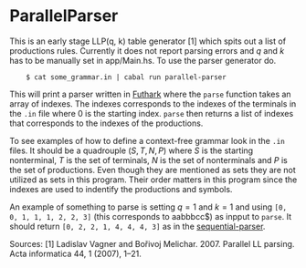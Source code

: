 # ParallelParser
This is an early stage LLP(q, k) table generator [1] which spits out a list of productions rules.
Currently it does not report parsing errors and $q$ and $k$ has to be manually set in app/Main.hs.
To use the parser generator do. 
```
    $ cat some_grammar.in | cabal run parallel-parser
```
This will print a parser written in [Futhark](https://futhark-lang.org/) where the `parse` function takes an array of indexes.
The indexes corresponds to the indexes of the terminals in the `.in` file where 0 is the starting index.
`parse` then returns a list of indexes that corresponds to the indexes of the productions.

To see examples of how to define a context-free grammar look in the `.in` files.
It should be a quadrouple $(S, T, N, P)$ where $S$ is the starting nonterminal, $T$ is the set of terminals, $N$ is the set of nonterminals and $P$ is the set of productions.
Even though they are mentioned as sets they are not utilized as sets in this program.
Their order matters in this program since the indexes are used to indentify the productions and symbols.

An example of something to parse is setting $q = 1$ and $k = 1$ and using `[0, 0, 1, 1, 1, 2, 2, 3]` (this corresponds to aabbbcc$) as inpput to `parse`.
It should return `[0, 2, 2, 1, 4, 4, 4, 3]` as in the [sequential-parser](../sequential-parser).

Sources:
[1] Ladislav Vagner and Bořivoj Melichar. 2007. Parallel LL parsing. Acta informatica 44, 1 (2007), 1–21.